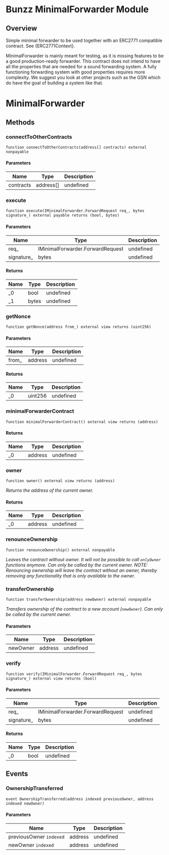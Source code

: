# Bunzz MinimalForwarder Module

## Overview

 Simple minimal forwarder to be used together with an ERC2771 compatible contract. See {ERC2771Context}.
 
 MinimalForwarder is mainly meant for testing, as it is missing features to be a good production-ready forwarder. 
 This contract does not intend to have all the properties that are needed for a sound forwarding system. 
 A fully functioning forwarding system with good properties requires more complexity. 
 We suggest you look at other projects such as the GSN which do have the goal of building a system like that.

# MinimalForwarder









## Methods

### connectToOtherContracts

```solidity
function connectToOtherContracts(address[] contracts) external nonpayable
```





#### Parameters

| Name | Type | Description |
|---|---|---|
| contracts | address[] | undefined |

### execute

```solidity
function execute(IMinimalForwarder.ForwardRequest req_, bytes signature_) external payable returns (bool, bytes)
```





#### Parameters

| Name | Type | Description |
|---|---|---|
| req_ | IMinimalForwarder.ForwardRequest | undefined |
| signature_ | bytes | undefined |

#### Returns

| Name | Type | Description |
|---|---|---|
| _0 | bool | undefined |
| _1 | bytes | undefined |

### getNonce

```solidity
function getNonce(address from_) external view returns (uint256)
```





#### Parameters

| Name | Type | Description |
|---|---|---|
| from_ | address | undefined |

#### Returns

| Name | Type | Description |
|---|---|---|
| _0 | uint256 | undefined |

### minimalForwarderContract

```solidity
function minimalForwarderContract() external view returns (address)
```






#### Returns

| Name | Type | Description |
|---|---|---|
| _0 | address | undefined |

### owner

```solidity
function owner() external view returns (address)
```



*Returns the address of the current owner.*


#### Returns

| Name | Type | Description |
|---|---|---|
| _0 | address | undefined |

### renounceOwnership

```solidity
function renounceOwnership() external nonpayable
```



*Leaves the contract without owner. It will not be possible to call `onlyOwner` functions anymore. Can only be called by the current owner. NOTE: Renouncing ownership will leave the contract without an owner, thereby removing any functionality that is only available to the owner.*


### transferOwnership

```solidity
function transferOwnership(address newOwner) external nonpayable
```



*Transfers ownership of the contract to a new account (`newOwner`). Can only be called by the current owner.*

#### Parameters

| Name | Type | Description |
|---|---|---|
| newOwner | address | undefined |

### verify

```solidity
function verify(IMinimalForwarder.ForwardRequest req_, bytes signature_) external view returns (bool)
```





#### Parameters

| Name | Type | Description |
|---|---|---|
| req_ | IMinimalForwarder.ForwardRequest | undefined |
| signature_ | bytes | undefined |

#### Returns

| Name | Type | Description |
|---|---|---|
| _0 | bool | undefined |



## Events

### OwnershipTransferred

```solidity
event OwnershipTransferred(address indexed previousOwner, address indexed newOwner)
```





#### Parameters

| Name | Type | Description |
|---|---|---|
| previousOwner `indexed` | address | undefined |
| newOwner `indexed` | address | undefined |



